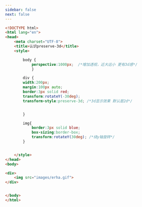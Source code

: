 ```yaml
---
sidebar: false
next: false
---
```

<BlogInfo/>






```html
<!DOCTYPE html>
<html lang="en">
<head>
    <meta charset="UTF-8">
    <title>认识preserve-3d</title>
    <style>

        body {
            perspective:1000px;  /*增加透视，近大远小 更有3d感*/
            }

        div {
        width:200px;
        margin:100px auto;
        border:3px solid red;
        transform:rotateY(-30deg);
        transform-style:preserve-3d; /*3d显示效果 默认是2d*/


        }

        img{
            border:3px solid blue;
            box-sizing:border-box;
            transform:rotateY(30deg); /*绕y轴旋转*/
        }


    </style>
</head>
<body>

<div>
    <img src="images/erha.gif">
</div>


</body>
</html>
```






<ActionBox />
        
<style>#top-box {margin-top:0.5rem!important;}</style>